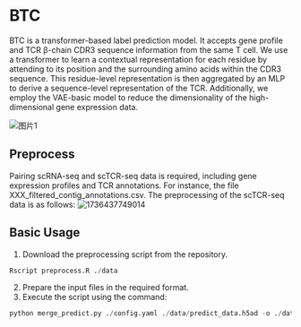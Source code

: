 # **BTC**
BTC is a transformer-based label prediction model. It accepts gene profile and TCR β-chain CDR3 sequence information from the same T cell. We use a transformer to learn a contextual representation for each residue by attending to its position and the surrounding amino acids within the CDR3 sequence. This residue-level representation is then aggregated by an MLP to derive a sequence-level representation of the TCR. Additionally, we employ the VAE-basic model to reduce the dimensionality of the high-dimensional gene expression data. 

![图片1](https://github.com/user-attachments/assets/9f96dc10-818e-4221-a941-4a670ad8d558)

## Preprocess
Pairing scRNA-seq and scTCR-seq data is required, including gene expression profiles and TCR annotations. For instance, the file XXX_filtered_contig_annotations.csv. The preprocessing of the scTCR-seq data is as follows:
![1736437749014](https://github.com/user-attachments/assets/29c5dba5-8265-4f1a-ad80-486a2b42a66f)

## Basic Usage
1. Download the preprocessing script from the repository.
```R
Rscript preprocess.R ./data
```
2. Prepare the input files in the required format.
3. Execute the script using the command:
```python
python merge_predict.py ./config.yaml ./data/predict_data.h5ad -o ./data/output.h5ad
```
